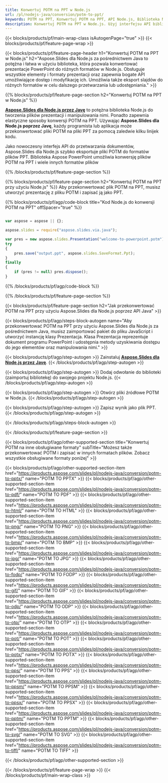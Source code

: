 ```yaml
---
title: Konwertuj POTM na PPT w Node.js
url: /pl/nodejs-java/conversion/potm-to-ppt/
keywords: POTM na PPT, Konwertuj POTM na PPT, API Node.js, Biblioteka Node.js, POTM, PPT
description: Konwertuj POTM na PPT w Node.js. Użyj interfejsu API biblioteki Node.js, aby przekonwertować pliki POTM na pliki PPT
---
```


{{< blocks/products/pf/main-wrap-class isAutogenPage="true" >}}
{{< blocks/products/pf/feature-page-wrap >}}

{{< blocks/products/pf/feature-page-header h1="Konwertuj POTM na PPT w Node.js" h2="Aspose.Slides dla Node.js za pośrednictwem Java to potężna i łatwa w użyciu biblioteka, która pozwala konwertować prezentacje PowerPoint do różnych formatów w Node.js. Obsługuje wszystkie elementy i formaty prezentacji oraz zapewnia bogate API umożliwiające dostęp i modyfikację ich. Umożliwia także eksport slajdów do różnych formatów w celu dalszego przetwarzania lub udostępniania." >}}

{{% blocks/products/pf/feature-page-section h2="Konwertuj POTM na PPT w Node.js" %}}

[**Aspose.Slides dla Node.js przez Javę**](https://products.aspose.com/slides/pl/nodejs-java/) to potężna biblioteka Node.js do tworzenia plików prezentacji i manipulowania nimi. Ponadto zapewnia elastyczne sposoby konwersji POTM na PPT. Używając **Aspose.Slides dla Node.js poprzez Javę**, każdy programista lub aplikacja może przekonwertować pliki POTM na pliki PPT za pomocą zaledwie kilku linijek kodu.

Jako nowoczesny interfejs API do przetwarzania dokumentów, Aspose.Slides dla Node.js szybko eksportuje pliki POTM do formatów plików PPT. Biblioteka Aspose PowerPoint umożliwia konwersję plików POTM na PPT i wiele innych formatów plików

{{% /blocks/products/pf/feature-page-section %}}

{{% blocks/products/pf/feature-page-section  h2="Konwertuj POTM na PPT przy użyciu Node.js" %}}
Aby przekonwertować plik POTM na PPT, musisz utworzyć prezentację z pliku POTM i zapisać ją jako PPT.

{{% blocks/products/pf/agp/code-block title="Kod Node.js do konwersji POTM na PPT" offSpacer="true" %}}

```javascript

var aspose = aspose || {};

aspose.slides = require("aspose.slides.via.java");

var pres = new aspose.slides.Presentation("welcome-to-powerpoint.potm");
try
{
    pres.save("output.ppt", aspose.slides.SaveFormat.Ppt);
}
finally
{
    if (pres != null) pres.dispose();
}
```


{{% /blocks/products/pf/agp/code-block %}}

{{% /blocks/products/pf/feature-page-section %}}

{{< blocks/products/pf/feature-page-section  h2="Jak przekonwertować POTM na PPT przy użyciu Aspose.Slides dla Node.js poprzez API Java" >}}

{{< blocks/products/pf/agp/steps-block-autogen name="Aby przekonwertować POTM na PPT przy użyciu Aspose.Slides dla Node.js za pośrednictwem Java, musisz zaimportować pakiet do pliku JavaScript i utworzyć instancję klasy Prezentacja. Klasa Prezentacja reprezentuje dokument programu PowerPoint i udostępnia metody uzyskiwania dostępu do jego elementów oraz manipulowania nimi." >}}

{{< blocks/products/pf/agp/step-autogen >}}
Zainstaluj [**Aspose.Slides dla Node.js przez Javę**](https://products.aspose.com/slides/pl/nodejs-java/).
{{< /blocks/products/pf/agp/step-autogen >}}

{{< blocks/products/pf/agp/step-autogen >}}
Dodaj odwołanie do biblioteki (zaimportuj bibliotekę) do swojego projektu Node.js.
{{< /blocks/products/pf/agp/step-autogen >}}

{{< blocks/products/pf/agp/step-autogen >}}
Otwórz pliki źródłowe POTM w Node.js.
{{< /blocks/products/pf/agp/step-autogen >}}

{{< blocks/products/pf/agp/step-autogen >}}
Zapisz wynik jako plik PPT.
{{< /blocks/products/pf/agp/step-autogen >}}

{{< /blocks/products/pf/agp/steps-block-autogen >}}

{{< /blocks/products/pf/feature-page-section >}}

{{< blocks/products/pf/agp/other-supported-section title="Konwertuj POTM na inne obsługiwane formaty" subTitle="Możesz także przekonwertować POTM i zapisać w innych formatach plików. Zobacz wszystkie obsługiwane formaty poniżej" >}}

{{< blocks/products/pf/agp/other-supported-section-item href="https://products.aspose.com/slides/pl/nodejs-java/conversion/potm-to-pptx/" name="POTM TO PPTX" >}}
{{< blocks/products/pf/agp/other-supported-section-item href="https://products.aspose.com/slides/pl/nodejs-java/conversion/potm-to-pdf/" name="POTM TO PDF" >}}
{{< blocks/products/pf/agp/other-supported-section-item href="https://products.aspose.com/slides/pl/nodejs-java/conversion/potm-to-html/" name="POTM TO HTML" >}}
{{< blocks/products/pf/agp/other-supported-section-item href="https://products.aspose.com/slides/pl/nodejs-java/conversion/potm-to-png/" name="POTM TO PNG" >}}
{{< blocks/products/pf/agp/other-supported-section-item href="https://products.aspose.com/slides/pl/nodejs-java/conversion/potm-to-bmp/" name="POTM TO BMP" >}}
{{< blocks/products/pf/agp/other-supported-section-item href="https://products.aspose.com/slides/pl/nodejs-java/conversion/potm-to-jpg/" name="POTM TO JPG" >}}
{{< blocks/products/pf/agp/other-supported-section-item href="https://products.aspose.com/slides/pl/nodejs-java/conversion/potm-to-fodp/" name="POTM TO FODP" >}}
{{< blocks/products/pf/agp/other-supported-section-item href="https://products.aspose.com/slides/pl/nodejs-java/conversion/potm-to-gif/" name="POTM TO GIF" >}}
{{< blocks/products/pf/agp/other-supported-section-item href="https://products.aspose.com/slides/pl/nodejs-java/conversion/potm-to-odp/" name="POTM TO ODP" >}}
{{< blocks/products/pf/agp/other-supported-section-item href="https://products.aspose.com/slides/pl/nodejs-java/conversion/potm-to-otp/" name="POTM TO OTP" >}}
{{< blocks/products/pf/agp/other-supported-section-item href="https://products.aspose.com/slides/pl/nodejs-java/conversion/potm-to-pot/" name="POTM TO POT" >}}
{{< blocks/products/pf/agp/other-supported-section-item href="https://products.aspose.com/slides/pl/nodejs-java/conversion/potm-to-potx/" name="POTM TO POTX" >}}
{{< blocks/products/pf/agp/other-supported-section-item href="https://products.aspose.com/slides/pl/nodejs-java/conversion/potm-to-pps/" name="POTM TO PPS" >}}
{{< blocks/products/pf/agp/other-supported-section-item href="https://products.aspose.com/slides/pl/nodejs-java/conversion/potm-to-ppsm/" name="POTM TO PPSM" >}}
{{< blocks/products/pf/agp/other-supported-section-item href="https://products.aspose.com/slides/pl/nodejs-java/conversion/potm-to-ppsx/" name="POTM TO PPSX" >}}
{{< blocks/products/pf/agp/other-supported-section-item href="https://products.aspose.com/slides/pl/nodejs-java/conversion/potm-to-pptm/" name="POTM TO PPTM" >}}
{{< blocks/products/pf/agp/other-supported-section-item href="https://products.aspose.com/slides/pl/nodejs-java/conversion/potm-to-svg/" name="POTM TO SVG" >}}
{{< blocks/products/pf/agp/other-supported-section-item href="https://products.aspose.com/slides/pl/nodejs-java/conversion/potm-to-tiff/" name="POTM TO TIFF" >}}


{{< /blocks/products/pf/agp/other-supported-section >}}

{{< /blocks/products/pf/feature-page-wrap >}}
{{< /blocks/products/pf/main-wrap-class >}}